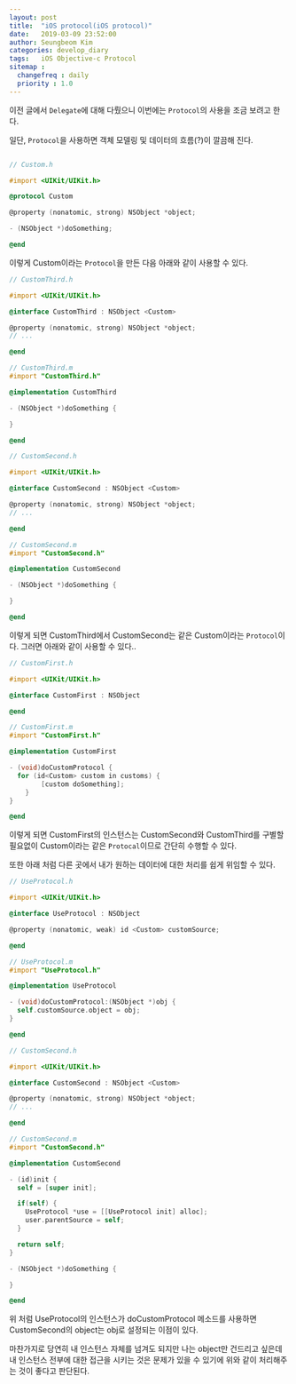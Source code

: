 ```yaml
---
layout: post
title:  "iOS protocol(iOS protocol)"
date:   2019-03-09 23:52:00
author: Seungbeom Kim
categories: develop_diary
tags:	iOS Objective-c Protocol
sitemap :
  changefreq : daily
  priority : 1.0
---
```


이전 글에서 `Delegate`에 대해 다뤘으니 이번에는 `Protocol`의 사용을 조금 보려고 한다.

일단, `Protocol`을 사용하면 객체 모델링 및 데이터의 흐름(?)이 깔끔해 진다.

```Objective-c

// Custom.h

#import <UIKit/UIKit.h>

@protocol Custom

@property (nonatomic, strong) NSObject *object;

- (NSObject *)doSomething;

@end
```

이렇게 Custom이라는 `Protocol`을 만든 다음 아래와 같이 사용할 수 있다.

```Objective-c
// CustomThird.h

#import <UIKit/UIKit.h>

@interface CustomThird : NSObject <Custom>

@property (nonatomic, strong) NSObject *object;
// ...

@end

// CustomThird.m
#import "CustomThird.h"

@implementation CustomThird

- (NSObject *)doSomething {

}

@end
```
```Objective-c
// CustomSecond.h

#import <UIKit/UIKit.h>

@interface CustomSecond : NSObject <Custom>

@property (nonatomic, strong) NSObject *object;
// ...

@end

// CustomSecond.m
#import "CustomSecond.h"

@implementation CustomSecond

- (NSObject *)doSomething {

}

@end
```

이렇게 되면 CustomThird에서 CustomSecond는 같은 Custom이라는 `Protocol`이다. 그러면 아래와 같이 사용할 수 있다..

```Objective-c
// CustomFirst.h

#import <UIKit/UIKit.h>

@interface CustomFirst : NSObject

@end

// CustomFirst.m
#import "CustomFirst.h"

@implementation CustomFirst

- (void)doCustomProtocol {
  for (id<Custom> custom in customs) {
		[custom doSomething];
	}
}

@end
```

이렇게 되면 CustomFirst의 인스턴스는 CustomSecond와 CustomThird를 구별할 필요없이 Custom이라는 같은 `Protocal`이므로 간단히 수행할 수 있다.

또한 아래 처럼 다른 곳에서 내가 원하는 데이터에 대한 처리를 쉽게 위임할 수 있다.

```Objective-c
// UseProtocol.h

#import <UIKit/UIKit.h>

@interface UseProtocol : NSObject

@property (nonatomic, weak) id <Custom> customSource;

@end

// UseProtocol.m
#import "UseProtocol.h"

@implementation UseProtocol

- (void)doCustomProtocol:(NSObject *)obj {
  self.customSource.object = obj;
}

@end

// CustomSecond.h

#import <UIKit/UIKit.h>

@interface CustomSecond : NSObject <Custom>

@property (nonatomic, strong) NSObject *object;
// ...

@end

// CustomSecond.m
#import "CustomSecond.h"

@implementation CustomSecond

- (id)init {
  self = [super init];

  if(self) {
    UseProtocol *use = [[UseProtocol init] alloc];
    user.parentSource = self;
  }

  return self;
}

- (NSObject *)doSomething {

}

@end
```

위 처럼 UseProtocol의 인스턴스가 doCustomProtocol 메소드를 사용하면 CustomSecond의 object는 obj로 설정되는 이점이 있다.

마찬가지로 당연히 내 인스턴스 자체를 넘겨도 되지만 나는 object만 건드리고 싶은데 내 인스턴스 전부에 대한 접근을 시키는 것은 문제가 있을 수 있기에 위와 같이 처리해주는 것이 좋다고 판단된다.
